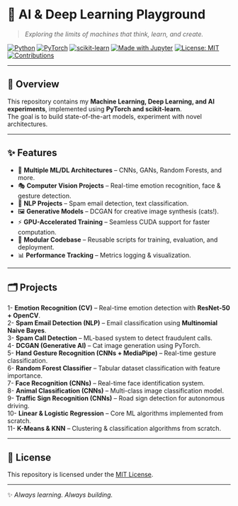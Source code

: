 # 🚀 AI & Deep Learning Playground

> *Exploring the limits of machines that think, learn, and create.*

[![Python](https://img.shields.io/badge/Python-3.11-3776AB?logo=python&logoColor=white)]()
[![PyTorch](https://img.shields.io/badge/PyTorch-2.1-EE4C2C?logo=pytorch&logoColor=white)]()
[![scikit-learn](https://img.shields.io/badge/scikit--learn-1.3.2-F7931E?logo=scikit-learn&logoColor=white)]()
[![Made with Jupyter](https://img.shields.io/badge/Made%20with-Jupyter-F37626?logo=jupyter)]()
[![License: MIT](https://img.shields.io/badge/License-MIT-green)]()
[![Contributions](https://img.shields.io/badge/Contributions-Welcome-brightgreen)]()

---

## 📌 Overview
This repository contains my **Machine Learning, Deep Learning, and AI experiments**, implemented using **PyTorch and scikit-learn**.  
The goal is to build state-of-the-art models, experiment with novel architectures.

---

## ✨ Features
- 🧠 **Multiple ML/DL Architectures** – CNNs, GANs, Random Forests, and more.  
- 🎭 **Computer Vision Projects** – Real-time emotion recognition, face & gesture detection.  
- 💬 **NLP Projects** – Spam email detection, text classification.
- 🖼️ **Generative Models** – DCGAN for creative image synthesis (cats!).  
- ⚡ **GPU-Accelerated Training** – Seamless CUDA support for faster computation.  
- 📂 **Modular Codebase** – Reusable scripts for training, evaluation, and deployment.  
- 📊 **Performance Tracking** – Metrics logging & visualization.  

---

## 🗂️ Projects

1- **Emotion Recognition (CV)** – Real-time emotion detection with **ResNet-50 + OpenCV**.  
2- **Spam Email Detection (NLP)** – Email classification using **Multinomial Naive Bayes**.  
3- **Spam Call Detection** – ML-based system to detect fraudulent calls.  
4- **DCGAN (Generative AI)** – Cat image generation using PyTorch.  
5- **Hand Gesture Recognition (CNNs + MediaPipe)** – Real-time gesture classification.  
6- **Random Forest Classifier** – Tabular dataset classification with feature importance.  
7- **Face Recognition (CNNs)** – Real-time face identification system.  
8- **Animal Classification (CNNs)** – Multi-class image classification model.  
9- **Traffic Sign Recognition (CNNs)** – Road sign detection for autonomous driving.  
10- **Linear & Logistic Regression** – Core ML algorithms implemented from scratch.  
11- **K-Means & KNN** – Clustering & classification algorithms from scratch.  

---


## 📜 License
This repository is licensed under the [MIT License](LICENSE).  

---

✨ *Always learning. Always building.*  


